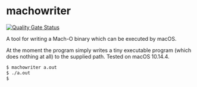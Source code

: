 # machowriter

[![Quality Gate Status](https://sonarcloud.io/api/project_badges/measure?project=paulhuggett_machowriter&metric=alert_status)](https://sonarcloud.io/dashboard?id=paulhuggett_machowriter)

A tool for writing a Mach-O binary which can be executed by macOS.

At the moment the program simply writes a tiny executable program (which does nothing at all) to the supplied path. Tested on macOS 10.14.4.

~~~~bash
$ machowriter a.out
$ ./a.out
$
~~~~
